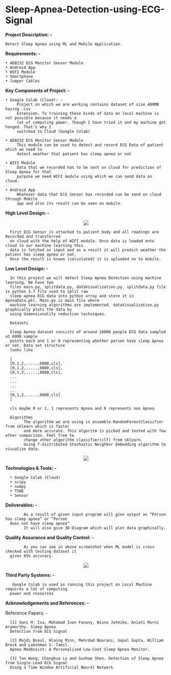 # Sleep-Apnea-Detection-using-ECG-Signal


**Project Description: -**
      
    Detect Sleep Apnea using ML and Mobile Application.


**Requirements: -**

    • AD8232 ECG Monitor Sensor Module
    • Android App
    • WIFI Module
    • Smartphone
    • Jumper Cables


**Key Components of Project: -**

    • Google Colab (Cloud): -
         Project on which we are working contains dataset of size 400MB having .csv
         Extension. To training these kinds of data on local machine is not possible because it needs a
         lot of computing power. Though I have tried it and my machine got hanged. That’s why I
         switched to Cloud (Google Colab)
         
    • AD8232 ECG Monitor Sensor Module
         This module can be used to detect and record ECG Data of patient which we need to
         detect weather that patient has sleep apnea or not
         
    • WIFI Module
         Data that we recorded has to be sent on cloud for prediction of Sleep Apnea for that
         purpose we need WIFI module using which we can send data on cloud.
         
    • Android App
         Whatever data that ECG Sensor has recorded can be send on cloud through Mobile
         app and also its result can be seen on mobile.



**High Level Design: -**

<p align="center">
 <img  src="https://github.com/sanket9006/Sleep-Apnea-Detection-using-ECG-Signal/blob/master/Flow.png">
</p>



      First ECG Sensor is attached to patient body and all readings are Recorded and transferred
      on cloud with the help of WIFI module. Once data is loaded onto cloud to our machine learning this
      data is fetched as input and as a result it will predict weather the patient has sleep apnea or not.
      Once the result is known (calculated) it is uploaded on to mobile.
      
 
**Low Level Design: -**

      In this project we will detect Sleep Apnea Detection using machine learning. We have two
      files main.py, splitdata.py, dataVisualization.py. splitdata.py file is python 3.7 file used to split raw
      sleep apnea ECG data into python array and store it in ApneaData.pkl. Main.py is main file where
      machine learning algorithms are implemented. dataVisualization.py graphically plots the data by
      using dimensionality reduction techniques.
      
      Datasets
      
      Sleep Apnea dataset consists of around 16000 people ECG data sampled at 6000 sample
      points each and 1 or 0 representing whether person have sleep Apnea or not. Data set structure
      looks like
      
      [
      [0,1,2,.....,6000,cls],
      [0,1,2,.....,6000,cls],
      [0,1,2,.....,6000,cls],
      ...
      ...
      ...
      ..
      [0,1,2,.....,6000,cls]
      ]
      
      cls maybe 0 or 1. 1 represents Apnea and 0 represents non Apnea    

      Algorithms
            The algorithm we are using is ensemble.RandomForestClassifier from sklearn which is faster
            and more accurate. This algoritm is picked and tested with few other comparison. Feel free to
            change other algorithm classifier(clf) from sklearn.
            Using T-distributed Stochastic Neighbor Embedding algorithm to visualize data.
      
      

<p align="center">
 <img  src="https://github.com/sanket9006/Sleep-Apnea-Detection-using-ECG-Signal/blob/master/code.png">
</p>


**Technologies & Tools: -**

      • Google Colab (Cloud)
      • scipy
      • numpy
      • TSNE
      • Sensor
 
 
 **Deliverables: -**

 
            As a result of given input program will give output as “Person has sleep apnea” or “Person
      does not have sleep apnea”
            It will also give 3D Diagram which will plot data graphically.


**Quality Assurance and Quality Control: -**

            As you can see in above screenshot when ML model is cross checked with testing dataset it
      gives 65% accuracy.


<p align="center">
 <img  src="https://github.com/sanket9006/Sleep-Apnea-Detection-using-ECG-Signal/blob/master/Accuracy.PNG">
</p>


**Third Party Systems: -**

       Google Colab is used as running this project on Local Machine requires a lot of computing
      power and resources
      
**Acknowledgements and References: -**

Reference Papers: -

      [1] Sani M. Isa, Mohamad Ivan Fanany, Wisnu Jatmiko, Aniati Murni Arymurthy. Sleep Apnea
      Detection from ECG Signal

      [2] Majdi Bsoul, Hlaing Minn, Mehrdad Nourani, Gopal Gupta, William Brock and Lakshman S. Tamil.
      Apnea MedAssist: A Personalized Low-Cost Sleep Apnea Monitor.

      [3] Tao Wang, Changhua Lu and Guohao Shen. Detection of Sleep Apnea from Single-Lead ECG Signal
      Using a Time Window Artificial Neural Network
      

